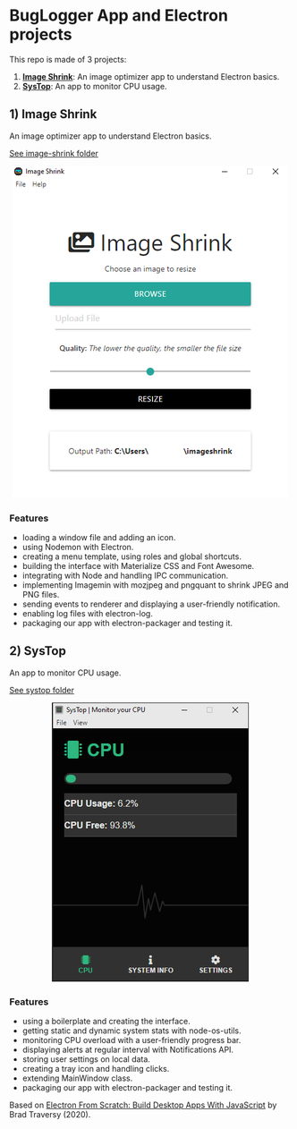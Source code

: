 # BugLogger App and Electron projects

This repo is made of 3 projects:

1. [**Image Shrink**](#imageshrink): An image optimizer app to understand Electron basics.
2. [**SysTop**](#systop): An app to monitor CPU usage.

## <a name="imageshrink"></a>1) Image Shrink

An image optimizer app to understand Electron basics.

[See image-shrink folder](https://github.com/solygambas/electron-image-shrink/tree/master/image-shrink)

<p align="center">
    <img src="image-shrink/screenshot.png">
</p>

### Features

- loading a window file and adding an icon.
- using Nodemon with Electron.
- creating a menu template, using roles and global shortcuts.
- building the interface with Materialize CSS and Font Awesome.
- integrating with Node and handling IPC communication.
- implementing Imagemin with mozjpeg and pngquant to shrink JPEG and PNG files.
- sending events to renderer and displaying a user-friendly notification.
- enabling log files with electron-log.
- packaging our app with electron-packager and testing it.

## <a name="systop"></a>2) SysTop

An app to monitor CPU usage.

[See systop folder](https://github.com/solygambas/electron-image-shrink/tree/master/systop)

<p align="center">
    <img src="systop/screenshot.png">
</p>

### Features

- using a boilerplate and creating the interface.
- getting static and dynamic system stats with node-os-utils.
- monitoring CPU overload with a user-friendly progress bar.
- displaying alerts at regular interval with Notifications API.
- storing user settings on local data.
- creating a tray icon and handling clicks.
- extending MainWindow class.
- packaging our app with electron-packager and testing it.

Based on [Electron From Scratch: Build Desktop Apps With JavaScript](https://www.udemy.com/course/electron-from-scratch/) by Brad Traversy (2020).
